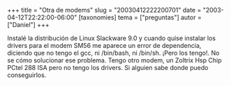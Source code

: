 +++
title = "Otra de modems"
slug = "20030412222200701"
date = "2003-04-12T22:22:00-06:00"
[taxonomies]
tema = ["preguntas"]
autor = ["Daniel"]
+++

Instalé la distribución de Linux Slackware 9.0 y cuando quise instalar
los drivers para el modem SM56 me aparece un error de dependencia,
diciendo que no tengo el gcc, ni /bin/bash, ni /bin/sh. ¡Pero los
tengo!. No se cómo solucionar ese problema. Tengo otro modem, un Zoltrix
Hsp Chip PCtel 288 ISA pero no tengo los drivers. Si alguien sabe donde
puedo conseguirlos.
